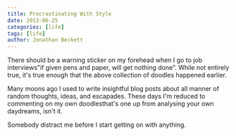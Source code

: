 ```yaml
---
title: Procrastinating With Style
date: 2013-06-25
categories: [life]
tags: [life]
author: Jonathan Beckett
---
```


There should be a warning sticker on my forehead when I go to job interviews"if given pens and paper, will get nothing done". While not entirely true, it's true enough that the above collection of doodles happened earlier.

Many moons ago I used to write insightful blog posts about all manner of random thoughts, ideas, and escapades. These days I'm reduced to commenting on my own doodlesthat's one up from analysing your own daydreams, isn't it.

Somebody distract me before I start getting on with anything.